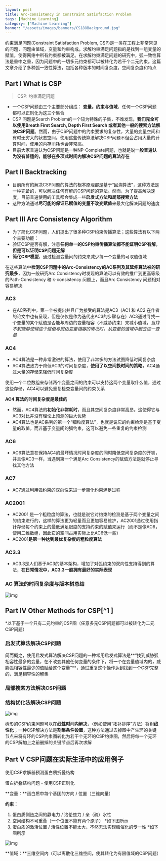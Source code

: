 ```yaml
---
layout: post
title: Arc-consistency in Constraint Satisfaction Problem
tags: [Machine Learning]
category: ["Machine Learning"]
banner: "/assets/images/banners/CS188Background.jpg"
---
```


约束满足问题(Constraint Satisfaction Problem, CSP)是一类在工程上非常常见的问题，问题由值域，变量和约束构成。求解约束满足问题指的是找到一组变量的赋值，使得网络中所有约束都被满足。在求解约束满足问题的研究中，弧一致性算法是重中之重，因为问题中的一切多元约束都可以被转化为若干个二元约束。这篇文章介绍了多种弧一致性算法，包括各种版本的时间复杂度，空间复杂度和特点

## Part I What is CSP

> CSP: 约束满足问题

- 一个CSP问题由三个主要部分组成： **变量，约束与值域**，任何一个CSP问题都可以正则化为这三个集合
- CSP 问题是Search Problem的一个较为特殊的子集，不难发现，**我们完全可以使用Breath First Search, Depth First Search 或者其他一般的搜索方法解决CSP问题**。然而，由于CSP问题中的约束要求的复杂性，大量的变量空间和有时无穷大的状态空间，使用这些传统算法解决CSP问题不但会占用大量的计算时间，使用的内存消耗也会非常高。
- 目前大家普遍认为CSP问题是一种NP-Complete问题，也就是说**一般普遍认为没有普适的，能够在多项式时间内解决CSP问题的算法存在**

## Part II Backtracking

- 目前所有的解决CSP问题的算法的根本原理都是基于“回溯算法”，这种方法是一种完备的，可以解决任何有解的CSP问题的算法。然而，为了提高解决速度，目前普遍使用的工具都会集成一些**启发式方法和局部搜索方法**
- 这种方法通过**尽可能的保证已赋值的变量不改变赋值**来最大化解决问题的速度

## Part III Arc Consistency Algorithm

- 为了简化CSP问题，人们提出了很多种CSP约束传播算法；这些算法有以下两个主要功能：
- 验证CSP是否有解，注意**任何单一的CSP约束传播算法都不能证明CSP有解，但是可以证明CSP问题无解**
- **简化CSP模型**，通过检测变量间的约束来减少每一个变量的可取值值域

在这些算法中**检测CSP问题中的Arc-Consistency的AC系列及其延伸算法被的研究最多**，因为一般研究Arc Consistency时发现的算法可以有效的推广到更高等级的Path-Consistency 和 k-consistency 问题上，而且Arc Consistency 问题相对容易解决

### AC3

- 在AC系列中，第一个被提出并且广为接受的算法是AC3（AC1 和 AC2 在作者的论文中也有呈现，但是仅仅是作为迭代出AC3的步骤存在）AC3通过寻找一个变量的某个赋值是否能与周边的变量相容（不威胁约束）来减小值域，*当找不到能够使得这个赋值与周边变量相容的情况时，从变量的值域中删去这一变量*

### AC4

- AC4算法是一种非常激进的算法，使用了非常多的方法试图降低时间复杂度
- AC4算法致力于降低AC3的时间复杂度，**使用了以空间换时间的策略**，AC4通过大量的存储来降低时间复杂度

使用一个二位数组来存储两个变量之间的约束可以支持这两个变量取什么值，通过这些存储，AC4可以避免重复检查变量间的约束关系

**AC4 算法的时间复杂度是最佳的**

- 然而，AC4算法的**初始化非常耗时**，而且其空间复杂度非常高昂，这使得它与AC3对比并没有理论上预测的巨大优势
- AC4算法也是AC系列的第一个“细粒度算法”，也就是说它的约束检测是基于变量的取值，而非基于变量间的弧约束，这可以避免一些重复的约束检测

### AC6

- AC6算法意在保持AC4的最坏情况时间复杂度的同时降低空间复杂度的开销，并且像AC3一样，当遇到第一个满足Arc Consistency的赋值方法是就停止寻找其他方法

### AC7

- AC7通过利用弧约束的双向性来进一步简化约束满足过程

### AC2001

- AC2001 是一个粗粒度的算法，也就是说它对约束的检测是基于两个变量之间的约束进行的，这样的算法更为轻量而且更加容易维护，AC2001通过使用指针存储每个约束上的最低满足限度的支持约束的赋值来运行（而不是像AC6，使用二维数组，因此它的空间占用实际上比AC6低一些）
- AC2001**是第一种达到最优复杂度的粗粒度算法**

### AC3.3

- AC3.3是人们基于AC3的基本架构，增加了对弧约束的双向性支持得到的算法，**在日常情况中，AC3.3一般拥有最好的实际表现**

### AC 算法的时间复杂度与版本树总结

![img](https://gitee.com/MarkYutianChen/mark-markdown-imagebed/raw/master/20210502162955.jpeg)

## Part IV Other Methods for CSP[^1 ]

*以下基于一个只有二元约束的CSP图（任意多元CSP问题都可以被转化为二元CSP问题）

### 启发式算法解决CSP问题

简而概之，使用启发式算法解决CSP问题的一种常用启发式算法是**“找到威胁弧相容性最多的变量，在不改变其他任何变量的条件下，将一个在变量值域内的，威胁弧相容性最少的值赋给这个变量”**，通过重复这个操作达到找到一个CSP完整的，满足相容性的解集

### 局部搜索方法解决CSP问题

### 结构优化法解决CSP问题

![img](https://gitee.com/MarkYutianChen/mark-markdown-imagebed/raw/master/20210502162958.jpeg)

树形的CSP约束问题可以在**线性时间内解决**，（例如使用“拓补排序”方法）将树**线性化**；一种CSP解决方法是**割集条件设置**，这种方法通过去掉图中产生环的关键节点来将有环的CSP约束图转化为若干个无环的CSP约束图，然后将每一个无环的CSP解加上之前删掉的关键节点后再次求解

## Part V CSP问题在实际生活中的应用例子

使用CSP求解器预测蛋白质折叠结构

蛋白折叠结构问题 - 使用CSP正则化

**变量：**蛋白质中每个基团的方向 / 位置（三维向量）

**约束：**

1. 蛋白质侧链之间的静电力 / 洛伦兹力 / 亲（疏）水性
2. 空间结构不可重叠（一个位置不能有两个原子） *如下图所示
3. 蛋白质的激活位置 / 活性位置不能太大，不然无法实现酶催化的专一性 *如下图所示

![img](https://gitee.com/MarkYutianChen/mark-markdown-imagebed/raw/master/20210502163001.jpeg)

**值域：**三维空间内（可以离散化三维空间，使其转化为有限值域的CSP问题）